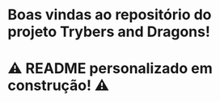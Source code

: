 # Boas vindas ao repositório do projeto Trybers and Dragons!

# ⚠️ README personalizado em construção! ⚠️